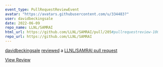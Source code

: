 ```yaml
---
event_type: PullRequestReviewEvent
avatar: "https://avatars.githubusercontent.com/u/334483?"
user: davidbeckingsale
date: 2022-06-09
repo_name: LLNL/SAMRAI
html_url: https://github.com/LLNL/SAMRAI/pull/205#pullrequestreview-1001709039
repo_url: https://github.com/LLNL/SAMRAI
---
```


<a href='https://github.com/davidbeckingsale' target='_blank'>davidbeckingsale</a> <a href='https://github.com/LLNL/SAMRAI/pull/205#pullrequestreview-1001709039' target='_blank'>reviewed</a> a <a href='https://github.com/LLNL/SAMRAI/pull/205' target='_blank'>LLNL/SAMRAI pull request</a>

<small></small>

<a href='https://github.com/LLNL/SAMRAI/pull/205#pullrequestreview-1001709039' target='_blank'>View Review</a>